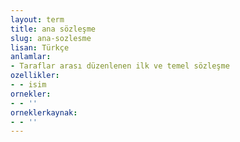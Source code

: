 ```yaml
---
layout: term
title: ana sözleşme
slug: ana-sozlesme
lisan: Türkçe
anlamlar:
- Taraflar arası düzenlenen ilk ve temel sözleşme
ozellikler:
- - isim
ornekler:
- - ''
orneklerkaynak:
- - ''
---
```

